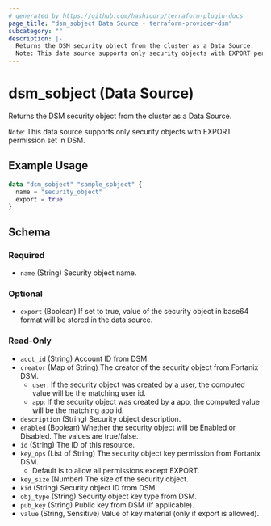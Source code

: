 ```yaml
---
# generated by https://github.com/hashicorp/terraform-plugin-docs
page_title: "dsm_sobject Data Source - terraform-provider-dsm"
subcategory: ""
description: |-
  Returns the DSM security object from the cluster as a Data Source.
  Note: This data source supports only security objects with EXPORT permission set in DSM.
---
```


# dsm_sobject (Data Source)

Returns the DSM security object from the cluster as a Data Source.

`Note`: This data source supports only security objects with EXPORT permission set in DSM.

## Example Usage

```terraform
data "dsm_sobject" "sample_sobject" {
  name = "security_object"
  export = true
}
```

<!-- schema generated by tfplugindocs -->
## Schema

### Required

- `name` (String) Security object name.

### Optional

- `export` (Boolean) If set to true, value of the security object in base64 format will be stored in the data source.

### Read-Only

- `acct_id` (String) Account ID from DSM.
- `creator` (Map of String) The creator of the security object from Fortanix DSM.
   * `user`: If the security object was created by a user, the computed value will be the matching user id.
   * `app`: If the security object was created by a app, the computed value will be the matching app id.
- `description` (String) Security object description.
- `enabled` (Boolean) Whether the security object will be Enabled or Disabled. The values are true/false.
- `id` (String) The ID of this resource.
- `key_ops` (List of String) The security object key permission from Fortanix DSM.
   * Default is to allow all permissions except EXPORT.
- `key_size` (Number) The size of the security object.
- `kid` (String) Security object ID from DSM.
- `obj_type` (String) Security object key type from DSM.
- `pub_key` (String) Public key from DSM (If applicable).
- `value` (String, Sensitive) Value of key material (only if export is allowed).
